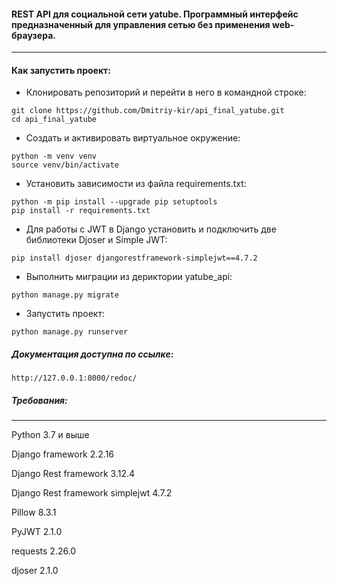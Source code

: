 #### REST API для социальной cети yatube. Программный интерфейс предназначенный для управления сетью без применения web-браузера.
------
#### Как запустить проект:
* Клонировать репозиторий и перейти в него в командной строке:
```
git clone https://github.com/Dmitriy-kir/api_final_yatube.git
cd api_final_yatube
```
* Cоздать и активировать виртуальное окружение:
```
python -m venv venv
source venv/bin/activate
```
* Установить зависимости из файла requirements.txt:
```
python -m pip install --upgrade pip setuptools
pip install -r requirements.txt
```
* Для работы с JWT в Django установить и подключить две библиотеки Djoser и Simple JWT:
```
pip install djoser djangorestframework-simplejwt==4.7.2
```
* Выполнить миграции из дериктории yatube_api:
```
python manage.py migrate
```
* Запустить проект:
```
python manage.py runserver
```
##### Документация доступна по ссылке:
```
http://127.0.0.1:8000/redoc/
```
##### Требования:
---
Python 3.7 и выше

Django framework 2.2.16

Django Rest framework 3.12.4

Django Rest framework simplejwt 4.7.2

Pillow 8.3.1

PyJWT 2.1.0

requests 2.26.0

djoser 2.1.0
